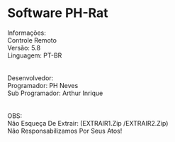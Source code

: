 # Software PH-Rat </br>
Informações: </br>
Controle Remoto </br>
Versão: 5.8 </br>
Linguagem: PT-BR </br>
</br>
</br>
Desenvolvedor: </br>
Programador: PH Neves </br>
Sub Programador: Arthur Inrique </br>
</br>
</br>
OBS: </br>
Não Esqueça De Extrair: (EXTRAIR1.Zip /EXTRAIR2.Zip) </br>
Não Responsabilizamos Por Seus Atos!</br>
</br>
</br>
